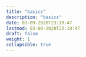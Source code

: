 ```yaml
---
title: "basics"
description: "basics"
date: 03-09-2020T23:19:47
lastmod: 03-09-2020T23:19:47
draft: false
weight: 1
collapsible: true
---
```


                                                